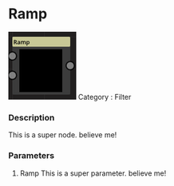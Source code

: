 # Ramp
![node picture](./Ramp.png)
Category : Filter
### Description
This is a super node. believe me!
### Parameters
1. Ramp
This is a super parameter. believe me!

